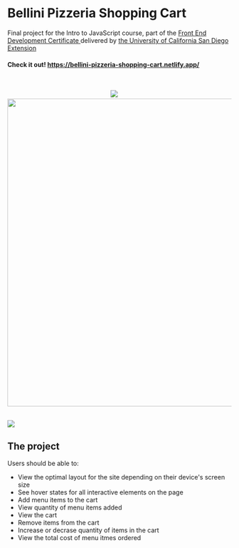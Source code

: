 # Bellini Pizzeria Shopping Cart
Final project for the Intro to JavaScript course, part of the <a href="https://extension.ucsd.edu/courses-and-programs/front-end-development"> Front End Development Certificate </a> delivered by <a href="https://ucsd.edu/"> the University of California San Diego Extension </a>
#### Check it out! https://bellini-pizzeria-shopping-cart.netlify.app/

<br />

<p align="center">
  <img src="https://user-images.githubusercontent.com/84801660/151803833-3f4ed952-0ae0-4a2d-b886-e9a039785cc0.JPG"> &nbsp &nbsp &nbsp
  <img src="https://user-images.githubusercontent.com/84801660/151803784-281eda08-b56f-4ea9-a893-8215e5b6b8f6.JPG" height="690">
</p>

<br />

<img src="https://user-images.githubusercontent.com/84801660/151803814-1dff57ba-d3e1-4771-917a-5878bdf532df.JPG">

## The project 

Users should be able to:

- View the optimal layout for the site depending on their device's screen size
- See hover states for all interactive elements on the page
- Add menu items to the cart
- View quantity of menu items added 
- View the cart
- Remove items from the cart
- Increase or decrase quantity of items in the cart
- View the total cost of menu itmes ordered










